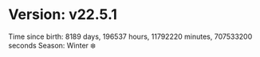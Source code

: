 # Version: v22.5.1
Time since birth: 8189 days, 196537 hours, 11792220 minutes, 707533200 seconds
Season: Winter ❄️

